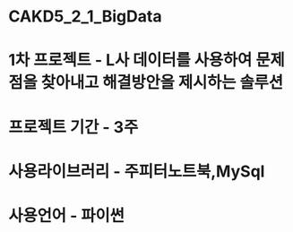 # CAKD5_2_1_BigData
# 1차 프로젝트 - L사 데이터를 사용하여 문제점을 찾아내고 해결방안을 제시하는 솔루션
# 프로젝트 기간 - 3주
# 사용라이브러리 - 주피터노트북,MySql
# 사용언어 - 파이썬
